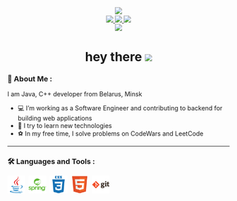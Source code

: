 <div id="header" align="center">
    <img src="https://i.giphy.com/media/v1.Y2lkPTc5MGI3NjExajBpaG5lbWd1NWJmb3RkdGlidnNpbGRhczlncmZtNTF3OHBsejU0OSZlcD12MV9pbnRlcm5hbF9naWZfYnlfaWQmY3Q9Zw/qgQUggAC3Pfv687qPC/giphy.gif" width="150">

<div id="badges">
    <a href="https://t.me/mrc1in">
        <img src="https://img.shields.io/badge/Telegram-blue?style=flat&logo=Telegram">
    </a>
    <a href="https://hh.ru/resume/b9b7f03aff0b2738e90039ed1f64694d365768">
         <img src="https://img.shields.io/badge/Vadim_Belyahovich-hh.ru-red?style=flat&logo=ReadMe&logoColor=red">
    </a>
    <a href="mailto:vadik123belyahovich@gmail.com">
        <img src="https://img.shields.io/badge/vadik123belyahovich@gmail.com-F9DB60?style=flat&logo=Gmail&logoColor=FF3333">
    </a>
</div>

<div id="view_stats">
<img src="https://komarev.com/ghpvc/?username=mrPropper911&style=flat-square&color=blue">
</div>

<h1>
  hey there
  <img src="https://media.giphy.com/media/hvRJCLFzcasrR4ia7z/giphy.gif" width="30px"/>
</h1>
</div>

### 👦 About Me :

I am Java, C++ developer from Belarus, Minsk
- 💻 I’m working as a Software Engineer and contributing to backend for building web applications
- 📖 I try to learn new technologies
- ⚽ In my free time, I solve problems on CodeWars and LeetCode

---

### 🛠️ Languages and Tools :

<div>
    <img src="https://github.com/devicons/devicon/blob/master/icons/java/java-original.svg" title="Java" alt="Java" width="40" height="40"/>&nbsp;
    <img src="https://github.com/devicons/devicon/blob/master/icons/spring/spring-original-wordmark.svg" title="Spring" alt="Spring" width="40" height="40"/>&nbsp;
    <img src="https://github.com/devicons/devicon/blob/master/icons/css3/css3-plain-wordmark.svg"  title="CSS3" alt="CSS" width="40" height="40"/>&nbsp;
    <img src="https://github.com/devicons/devicon/blob/master/icons/html5/html5-original.svg" title="HTML5" alt="HTML" width="40" height="40"/>&nbsp;
    <img src="https://github.com/devicons/devicon/blob/master/icons/git/git-original-wordmark.svg" title="Git" alt="Git" width="40" height="40"/>
</div>
